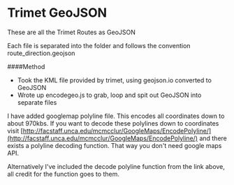 Trimet GeoJSON
=============
These are all the Trimet Routes as GeoJSON

Each file is separated into the folder and follows the convention route_direction.geojson

####Method

* Took the KML file provided by trimet, using geojson.io converted to GeoJSON
* Wrote up encodegeo.js to grab, loop and spit out GeoJSON into separate files


I have added googlemap polyline file. This encodes all coordinates down to about 970kbs. If you want to decode these polylines down to coordinates visit [http://facstaff.unca.edu/mcmcclur/GoogleMaps/EncodePolyline/](http://facstaff.unca.edu/mcmcclur/GoogleMaps/EncodePolyline/) and there exists a polyline decoding function. That way you don't need google maps API. 

Alternatively I've included the decode polyline function from the link above, all credit for the function goes to them.